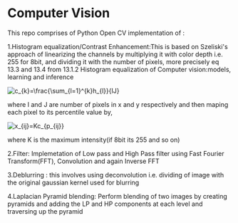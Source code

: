 # Computer Vision

This repo comprises of Python Open CV implementation of :

1.Histogram equalization/Contrast Enhancement:This is based on Szeliski's approach of linearizing the channels by multiplying
it with color depth i.e. 255 for 8bit, and dividing it with the number of pixels, more precisely eq 13.3 and 13.4 from 13.1.2 Histogram equalization of Computer vision:models, learning and inference

<img src="https://latex.codecogs.com/gif.latex?c_{k}=\frac{\sum_{l=1}^{k}h_{l}}{IJ}" title="c_{k}=\frac{\sum_{l=1}^{k}h_{l}}{IJ}" />

where I and J are number of pixels in x and y respectively
and then maping each pixel to its percentile value by,

<img src="https://latex.codecogs.com/gif.latex?x_{ij}=Kc_{p_{ij}}" title="x_{ij}=Kc_{p_{ij}}" />

where K is the maximum intensity(if 8bit its 255 and so on)


2.Filter: Implemetation of Low pass and High Pass filter using Fast Fourier Transform(FFT), Convolution and again Inverse FFT

3.Deblurring : this involves using deconvolution i.e. dividing of image with the original gaussian kernel used for blurring

4.Laplacian Pyramid blending: Perform blending of two images by creating pyramids and adding the LP and HP components at each level and traversing up the pyramid
